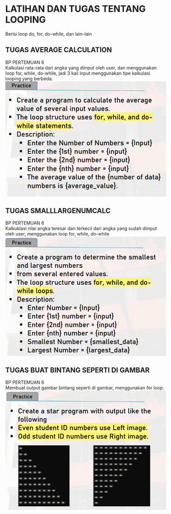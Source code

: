 # LATIHAN DAN TUGAS TENTANG LOOPING
Berisi loop do, for, do-while, dan lain-lain

## TUGAS AVERAGE CALCULATION
BP PERTEMUAN 6\
Kalkulasi rata-rata dari angka yang diinput oleh user, dan menggunakan loop for, while, do-while, jadi 3 kali input menggunakan tipe kalkulasi looping yang berbeda.\
![tugas kalkulasi rata-rata](Images/tugasAverageCalc.png)

## TUGAS SMALLLARGENUMCALC
BP PERTEMUAN 6\
Kalkuklasi nilai angka teresar dan terkecil dari angka yang sudah diinput oleh user, menggunakan loop for, while, do-while\
![minmax calculation](Images/tugasSmallLargeNum.png)

## TUGAS BUAT BINTANG SEPERTI DI GAMBAR
BP PERTEMUAN 6\
Membuat output gambar bintang seperti di gambar, menggunakan for loop.\
![star output](Images/starSymbol.png)
